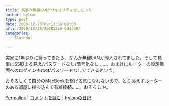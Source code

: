 ```yaml
---
title: 実家の無線LANがセキュリティなしだった
author: hylom
type: post
date: 2008-12-28T09:13:58+00:00
url: /2008/12/28/20081228-091358/
categories:
  - Slashdot

---
```

実家に1年ぶりに帰ってきたら、なんか無線LANが導入されてました。そして見事にSSIDまる見え/パスワードなし/暗号化なし……。おまけにルーターの設定画面へのログインもroot/パスワードなしでできるという。

おそろしくて自分のMacBookを繋げる気になれないので、とりあえずルーターのある部屋に持ち込んで有線接続……。おそろしや。

  [Permalink][1] |   [コメントを読む][2] |   [hylomの日記][3]

 [1]: http://slashdot.jp/~hylom/journal/462561
 [2]: http://slashdot.jp/~hylom/journal/462561#acomments
 [3]: http://slashdot.jp/~hylom/journal/